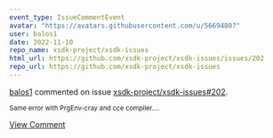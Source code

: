```yaml
---
event_type: IssueCommentEvent
avatar: "https://avatars.githubusercontent.com/u/5669480?"
user: balos1
date: 2022-11-10
repo_name: xsdk-project/xsdk-issues
html_url: https://github.com/xsdk-project/xsdk-issues/issues/202
repo_url: https://github.com/xsdk-project/xsdk-issues
---
```


<a href='https://github.com/balos1' target='_blank'>balos1</a> commented on issue <a href='https://github.com/xsdk-project/xsdk-issues/issues/202' target='_blank'>xsdk-project/xsdk-issues#202</a>.

<small>Same error with PrgEnv-cray and cce compiler....</small>

<a href='https://github.com/xsdk-project/xsdk-issues/issues/202' target='_blank'>View Comment</a>